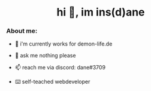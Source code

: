 <h1 align="center">hi 👋, im ins(d)ane</h1>

<h3 align="left">About me:</h3>

- 🔭 i'm currently works for demon-life.de

- 💬 ask me nothing please

- 📫 reach me via discord: dane#3709

- ⌨️ self-teached webdeveloper
